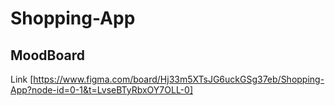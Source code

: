 # Shopping-App

## MoodBoard
Link [https://www.figma.com/board/Hj33m5XTsJG6uckGSg37eb/Shopping-App?node-id=0-1&t=LvseBTyRbxOY7OLL-0]

